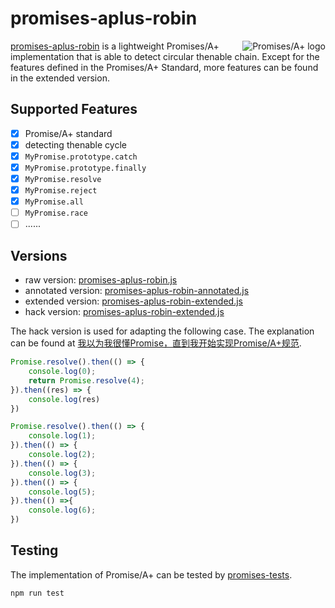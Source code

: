 # promises-aplus-robin

<a href="https://promisesaplus.com/">
    <img src="https://promisesaplus.com/assets/logo-small.png" alt="Promises/A+ logo" title="Promises/A+ 1.0 compliant" align="right" />
</a>

<a href="https://github.com/cumt-robin/promises-aplus-robin">promises-aplus-robin</a> is a lightweight Promises/A+ implementation that is able to detect circular thenable chain. Except for the features defined in the Promises/A+ Standard, more features can be found in the extended version.

## Supported Features

- [x] Promise/A+ standard
- [x] detecting thenable cycle
- [x] `MyPromise.prototype.catch`
- [x] `MyPromise.prototype.finally`
- [x] `MyPromise.resolve`
- [x] `MyPromise.reject`
- [x] `MyPromise.all`
- [ ] `MyPromise.race`
- [ ] ......

## Versions

- raw version: [promises-aplus-robin.js](https://github.com/cumt-robin/promises-aplus-robin/blob/main/promises-aplus-robin.js)
- annotated version: [promises-aplus-robin-annotated.js](https://github.com/cumt-robin/promises-aplus-robin/blob/main/promises-aplus-robin-annotated.js)
- extended version: [promises-aplus-robin-extended.js](https://github.com/cumt-robin/promises-aplus-robin/blob/main/promises-aplus-robin-extended.js)
- hack version: [promises-aplus-robin-extended.js](https://github.com/cumt-robin/promises-aplus-robin/blob/main/promises-aplus-robin-hack.js)

The hack version is used for adapting the following case. The explanation can be found at [我以为我很懂Promise，直到我开始实现Promise/A+规范](https://juejin.cn/post/6937076967283884040#heading-17).

```javascript
Promise.resolve().then(() => {
    console.log(0);
    return Promise.resolve(4);
}).then((res) => {
    console.log(res)
})

Promise.resolve().then(() => {
    console.log(1);
}).then(() => {
    console.log(2);
}).then(() => {
    console.log(3);
}).then(() => {
    console.log(5);
}).then(() =>{
    console.log(6);
})
```

## Testing

The implementation of Promise/A+ can be tested by [promises-tests](https://github.com/promises-aplus/promises-tests).

```
npm run test
```